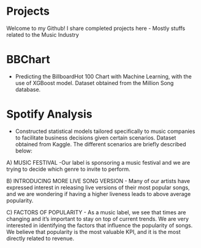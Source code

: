 # Projects 
 Welcome to my Github! I share completed projects here - Mostly stuffs related to the Music Industry
 
 
# BBChart
- Predicting the BillboardHot 100 Chart with Machine Learning, with the use of XGBoost model. Dataset obtained from the Million Song database. 


# Spotify Analysis
- Constructed statistical models tailored specifically to music companies to facilitate business decisions given certain scenarios. Dataset obtained from Kaggle. The different scenarios are briefly described below: 

A) MUSIC FESTIVAL -Our label is sponsoring a music festival and we are trying to decide which genre to invite to perform. 

B) INTRODUCING MORE LIVE SONG VERSION - Many of our artists have expressed interest in releasing live versions of their most popular songs, and we are wondering if having a higher liveness leads to above average popularity. 

C) FACTORS OF POPULARITY - As a music label, we see that times are changing and it’s important to stay on top of current trends. We are very interested in identifying the factors that influence the popularity of songs. We believe that popularity is the most valuable KPI, and it is the most directly related to revenue.




